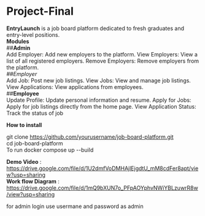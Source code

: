 # Project-Final
**EntryLaunch** is  a job board platform dedicated to fresh graduates and entry-level positions.   
**Modules**  
##**Admin**  
Add Employer: Add new employers to the platform.
View Employers: View a list of all registered employers.
Remove Employers: Remove employers from the platform.  
*##*Employer**  
Add Job: Post new job listings.
View Jobs: View and manage job listings.
View Applications: View applications from employees.  
##**Employee**  
Update Profile: Update personal information and resume.
Apply for Jobs: Apply for job listings directly from the home page.
View Application Status: Track the status of job   

**How to install**  

git clone https://github.com/yourusername/job-board-platform.git   
cd job-board-platform  
To run  docker compose up --build  

**Demo Video** : https://drive.google.com/file/d/1U2dmfVoDMHAjlEjgdtU_mM8cdFer8apt/view?usp=sharing  
**Work flow Diagram** : https://drive.google.com/file/d/1mQ9bXUN7o_PFpAOYphvNWiYBLzuwrR8w/view?usp=sharing  

for admin login use usermane and password as admin






